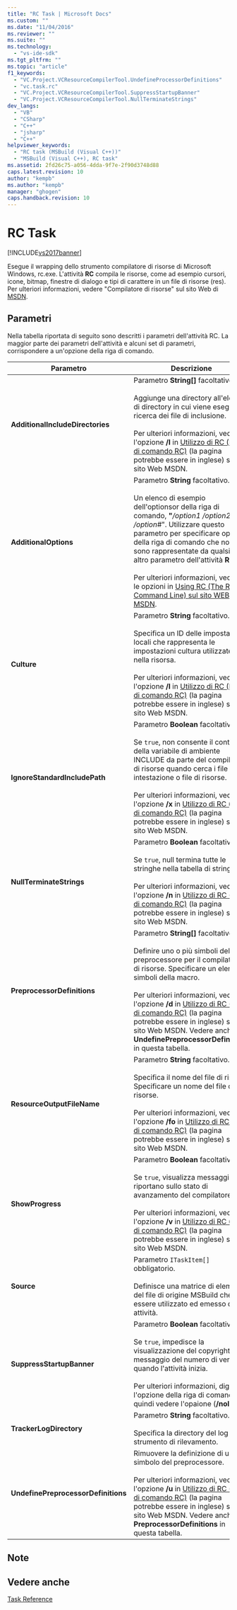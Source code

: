 ```yaml
---
title: "RC Task | Microsoft Docs"
ms.custom: ""
ms.date: "11/04/2016"
ms.reviewer: ""
ms.suite: ""
ms.technology: 
  - "vs-ide-sdk"
ms.tgt_pltfrm: ""
ms.topic: "article"
f1_keywords: 
  - "VC.Project.VCResourceCompilerTool.UndefineProcessorDefinitions"
  - "vc.task.rc"
  - "VC.Project.VCResourceCompilerTool.SuppressStartupBanner"
  - "VC.Project.VCResourceCompilerTool.NullTerminateStrings"
dev_langs: 
  - "VB"
  - "CSharp"
  - "C++"
  - "jsharp"
  - "C++"
helpviewer_keywords: 
  - "RC task (MSBuild (Visual C++))"
  - "MSBuild (Visual C++), RC task"
ms.assetid: 2fd26c75-a056-4dda-9f7e-2f90d3748d88
caps.latest.revision: 10
author: "kempb"
ms.author: "kempb"
manager: "ghogen"
caps.handback.revision: 10
---
```

# RC Task
[!INCLUDE[vs2017banner](../code-quality/includes/vs2017banner.md)]

Esegue il wrapping dello strumento compilatore di risorse di Microsoft Windows, rc.exe.  L'attività **RC** compila le risorse, come ad esempio cursori, icone, bitmap, finestre di dialogo e tipi di carattere in un file di risorse \(res\).  Per ulteriori informazioni, vedere "Compilatore di risorse" sul sito Web di [MSDN](http://go.microsoft.com/fwlink/?LinkId=737).  
  
## Parametri  
 Nella tabella riportata di seguito sono descritti i parametri dell'attività RC.  La maggior parte dei parametri dell'attività e alcuni set di parametri, corrispondere a un'opzione della riga di comando.  
  
|Parametro|Descrizione|  
|---------------|-----------------|  
|**AdditionalIncludeDirectories**|Parametro **String\[\]** facoltativo.<br /><br /> Aggiunge una directory all'elenco di directory in cui viene eseguita la ricerca dei file di inclusione.<br /><br /> Per ulteriori informazioni, vedere l'opzione **\/I** in [Utilizzo di RC \(Riga di comando RC\)](http://go.microsoft.com/fwlink/?LinkId=155730) \(la pagina potrebbe essere in inglese\) sul sito Web MSDN.|  
|**AdditionalOptions**|Parametro **String** facoltativo.<br /><br /> Un elenco di esempio dell'optionsor della riga di comando, **"***\/option1 \/option2 \/option\#*".  Utilizzare questo parametro per specificare opzioni della riga di comando che non sono rappresentate da qualsiasi altro parametro dell'attività **RC**.<br /><br /> Per ulteriori informazioni, vedere le opzioni in [Using RC \(The RC Command Line\) sul sito WEB MSDN](http://go.microsoft.com/fwlink/?LinkId=155730).|  
|**Culture**|Parametro **String** facoltativo.<br /><br /> Specifica un ID delle impostazioni locali che rappresenta le impostazioni cultura utilizzate nella risorsa.<br /><br /> Per ulteriori informazioni, vedere l'opzione **\/l** in [Utilizzo di RC \(Riga di comando RC\)](http://go.microsoft.com/fwlink/?LinkId=155730) \(la pagina potrebbe essere in inglese\) sul sito Web MSDN.|  
|**IgnoreStandardIncludePath**|Parametro **Boolean** facoltativo.<br /><br /> Se `true`, non consente il controllo della variabile di ambiente INCLUDE da parte del compilatore di risorse quando cerca i file di intestazione o file di risorse.<br /><br /> Per ulteriori informazioni, vedere l'opzione **\/x** in [Utilizzo di RC \(Riga di comando RC\)](http://go.microsoft.com/fwlink/?LinkId=155730) \(la pagina potrebbe essere in inglese\) sul sito Web MSDN.|  
|**NullTerminateStrings**|Parametro **Boolean** facoltativo.<br /><br /> Se `true`, null termina tutte le stringhe nella tabella di stringhe.<br /><br /> Per ulteriori informazioni, vedere l'opzione **\/n** in [Utilizzo di RC \(Riga di comando RC\)](http://go.microsoft.com/fwlink/?LinkId=155730) \(la pagina potrebbe essere in inglese\) sul sito Web MSDN.|  
|**PreprocessorDefinitions**|Parametro **String\[\]** facoltativo.<br /><br /> Definire uno o più simboli del preprocessore per il compilatore di risorse.  Specificare un elenco di simboli della macro.<br /><br /> Per ulteriori informazioni, vedere l'opzione **\/d** in [Utilizzo di RC \(Riga di comando RC\)](http://go.microsoft.com/fwlink/?LinkId=155730) \(la pagina potrebbe essere in inglese\) sul sito Web MSDN.  Vedere anche **UndefinePreprocessorDefinitions** in questa tabella.|  
|**ResourceOutputFileName**|Parametro **String** facoltativo.<br /><br /> Specifica il nome del file di risorse.  Specificare un nome del file di risorse.<br /><br /> Per ulteriori informazioni, vedere l'opzione **\/fo** in [Utilizzo di RC \(Riga di comando RC\)](http://go.microsoft.com/fwlink/?LinkId=155730) \(la pagina potrebbe essere in inglese\) sul sito Web MSDN.|  
|**ShowProgress**|Parametro **Boolean** facoltativo.<br /><br /> Se `true`, visualizza messaggi che riportano sullo stato di avanzamento del compilatore.<br /><br /> Per ulteriori informazioni, vedere l'opzione **\/v** in [Utilizzo di RC \(Riga di comando RC\)](http://go.microsoft.com/fwlink/?LinkId=155730) \(la pagina potrebbe essere in inglese\) sul sito Web MSDN.|  
|**Source**|Parametro `ITaskItem[]` obbligatorio.<br /><br /> Definisce una matrice di elementi del file di origine MSBuild che può essere utilizzato ed emesso dalle attività.|  
|**SuppressStartupBanner**|Parametro **Boolean** facoltativo.<br /><br /> Se `true`, impedisce la visualizzazione del copyright e il messaggio del numero di versione quando l'attività inizia.<br /><br /> Per ulteriori informazioni, digitare l'opzione della riga di comando **\/?**, quindi vedere l'opaione \(**\/nologo**\).|  
|**TrackerLogDirectory**|Parametro **String** facoltativo.<br /><br /> Specifica la directory del log dello strumento di rilevamento.|  
|**UndefinePreprocessorDefinitions**|Rimuovere la definizione di un simbolo del preprocessore.<br /><br /> Per ulteriori informazioni, vedere l'opzione **\/u** in [Utilizzo di RC \(Riga di comando RC\)](http://go.microsoft.com/fwlink/?LinkId=155730) \(la pagina potrebbe essere in inglese\) sul sito Web MSDN.  Vedere anche **PreprocessorDefinitions** in questa tabella.|  
  
## Note  
  
## Vedere anche  
 [Task Reference](../msbuild/msbuild-task-reference.md)